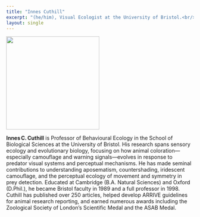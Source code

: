 ```yaml
---
title: "Innes Cuthill"
excerpt: "(he/him), Visual Ecologist at the University of Bristol.<br/><img src='/2025/images/Innes.jpg' width='150'>"
layout: single
---
```



<img src="/2025/images/Innes.jpg" width="250"/>

**Innes C. Cuthill** is Professor of Behavioural Ecology in the School of Biological Sciences at the University of Bristol. His research spans sensory ecology and evolutionary biology, focusing on how animal coloration—especially camouflage and warning signals—evolves in response to predator visual systems and perceptual mechanisms. He has made seminal contributions to understanding aposematism, countershading, iridescent camouflage, and the perceptual ecology of movement and symmetry in prey detection. Educated at Cambridge (B.A. Natural Sciences) and Oxford (D.Phil.), he became Bristol faculty in 1989 and a full professor in 1998. Cuthill has published over 250 articles, helped develop ARRIVE guidelines for animal research reporting, and earned numerous awards including the Zoological Society of London’s Scientific Medal and the ASAB Medal.

